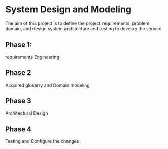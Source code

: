 # System Design and Modeling
The aim of this project is to define the project requirements, problem domain, and design system architecture and testing to
develop the service.

## Phase 1:
requirements Engineering

## Phase 2
Acquired glosarry and Domain modeling

## Phase 3
Architectural Design 

## Phase 4
Testing and Configure the changes
